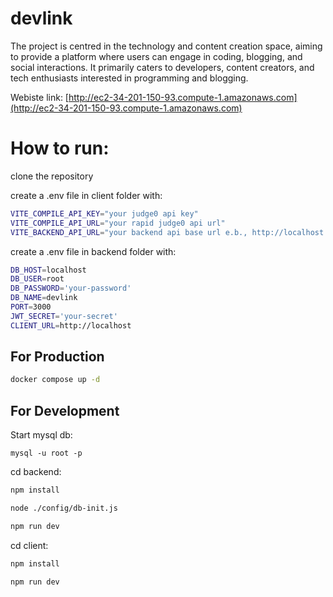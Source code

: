 # devlink
The project is centred in the technology and content creation space, aiming to provide a platform where users can engage in coding, blogging, and social interactions. It primarily caters to developers, content creators, and tech enthusiasts interested in programming and blogging.

Webiste link: [http://ec2-34-201-150-93.compute-1.amazonaws.com](http://ec2-34-201-150-93.compute-1.amazonaws.com)

# How to run:

clone the repository

create a .env file in client folder with:

```bash
VITE_COMPILE_API_KEY="your judge0 api key"
VITE_COMPILE_API_URL="your rapid judge0 api url"
VITE_BACKEND_API_URL="your backend api base url e.b., http://localhost:3000"
```

create a .env file in backend folder with:

```bash
DB_HOST=localhost
DB_USER=root
DB_PASSWORD='your-password'
DB_NAME=devlink
PORT=3000
JWT_SECRET='your-secret'
CLIENT_URL=http://localhost
```

## For Production

```bash
docker compose up -d
```

## For Development

Start mysql db:
```console
mysql -u root -p
```
cd backend:

```bash
npm install
```

```bash
node ./config/db-init.js
```
```bash
npm run dev
```

cd client:
```bash
npm install
```
```bash
npm run dev
```


